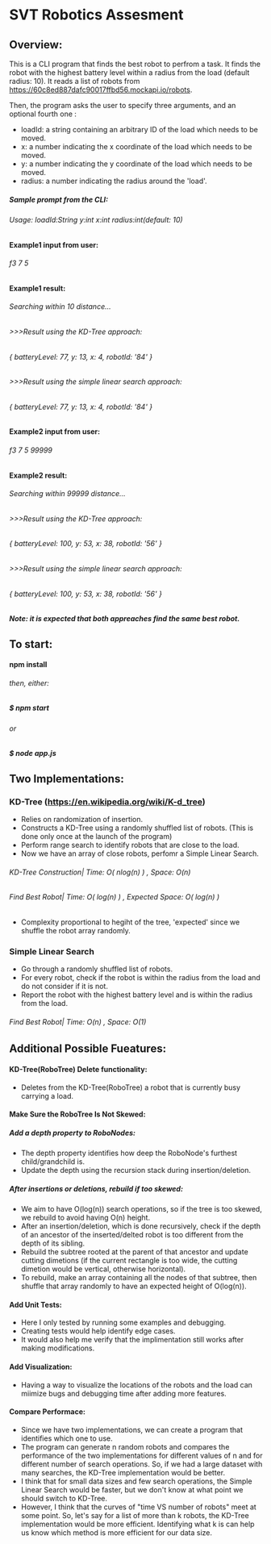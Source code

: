 # SVT Robotics Assesment
 
 ## Overview:
 This is a CLI program that finds the best robot to perfrom a task.
 It finds the robot with the highest battery level within a radius from the load (default radius: 10).
 It reads a list of robots from https://60c8ed887dafc90017ffbd56.mockapi.io/robots.

 Then, the program asks the user to specify three arguments, and an optional fourth one :
- loadId: a string containing an arbitrary ID of the load which needs to be moved.
- x: a number indicating the x coordinate of the load which needs to be moved.
- y: a number indicating the y coordinate of the load which needs to be moved.
- radius: a number indicating the radius around the 'load'.

##### Sample prompt from the CLI: 
###### Usage: loadId:String  y:int  x:int  radius:int(default: 10)


#### Example1 input from user:
###### f3 7 5

#### Example1 result:
###### Searching within 10 distance...
###### >>>Result using the KD-Tree approach:
###### { batteryLevel: 77, y: 13, x: 4, robotId: '84' }

###### >>>Result using the simple linear search approach:
###### { batteryLevel: 77, y: 13, x: 4, robotId: '84' }


#### Example2 input from user:
###### f3 7 5 99999


#### Example2 result:
###### Searching within 99999 distance...
###### >>>Result using the KD-Tree approach:
###### { batteryLevel: 100, y: 53, x: 38, robotId: '56' }

###### >>>Result using the simple linear search approach:
###### { batteryLevel: 100, y: 53, x: 38, robotId: '56' }


##### Note: it is expected that both appreaches find the same best robot.

## To start:
#### npm install
###### then, either:
##### $ npm start
###### or 
##### $ node app.js

## Two Implementations:
### KD-Tree (https://en.wikipedia.org/wiki/K-d_tree)
- Relies on randomization of insertion.
- Constructs a KD-Tree using a randomly shuffled list of robots. (This is done only once at the launch of the program)
- Perform range search to identify robots that are close to the load.
- Now we have an array of close robots, perfomr a Simple Linear Search.

###### KD-Tree Construction| Time: O( nlog(n) )  ,   Space: O(n)
###### Find Best Robot| Time: O( log(n) )  ,   Expected Space: O( log(n) )
- Complexity proportional to hegiht of the tree, 'expected' since we shuffle the robot array randomly.

### Simple Linear Search
- Go through a randomly shuffled list of robots.
- For every robot, check if the robot is within the radius from the load and do not consider if it is not.
- Report the robot with the highest battery level and is within the radius from the load.

###### Find Best Robot| Time: O(n)  ,   Space: O(1) 


## Additional Possible Fueatures:
#### KD-Tree(RoboTree) Delete functionality:
- Deletes from the KD-Tree(RoboTree) a robot that is currently busy carrying a load.

#### Make Sure the RoboTree Is Not Skewed:
##### Add a depth property to RoboNodes:
- The depth property identifies how deep the RoboNode's furthest child/grandchild is.
- Update the depth using the recursion stack during insertion/deletion.
##### After insertions or deletions, rebuild if too skewed:
- We aim to have O(log(n)) search operations, so if the tree is too skewed, we rebuild to avoid having O(n) height.
- After an insertion/deletion, which is done recursively, check if the depth of an ancestor of the inserted/delted robot is too different from the depth of its sibling.
- Rebuild the subtree rooted at the parent of that ancestor and update cutting dimetions (if the current rectangle is too wide, the cutting dimetion would be vertical, otherwise horizontal). 
- To rebuild, make an array containing all the nodes of that subtree, then shuffle that array randomly to have an expected height of O(log(n)).

#### Add Unit Tests:
- Here I only tested by running some examples and debugging.
- Creating tests would help identify edge cases.
- It would also help me verify that the implimentation still works after making modifications.

#### Add Visualization:
- Having a way to visualize the locations of the robots and the load can miimize bugs and debugging time after adding more features.

#### Compare Performace:
- Since we have two implementations, we can create a program that identifies which one to use.
- The program can generate n random robots and compares the performance of the two implementations for different values of n and for different number of search operations. So, if we had a large dataset with many searches, the KD-Tree implementation would be better.
- I think that for small data sizes and few search operations, the Simple Linear Search would be faster, but we don't know at what point we should switch to KD-Tree.
- However, I think that the curves of "time VS number of robots" meet at some point. So, let's say for a list of more than k robots, the KD-Tree implementation would be more efficient. Identifying what k is can help us know which method is more efficient for our data size.
